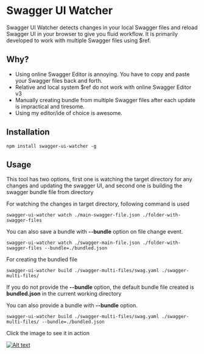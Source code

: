 # Swagger UI Watcher

Swagger UI Watcher detects changes in your local Swagger files and reload Swagger UI in your browser to give you fluid workflow. It is primarily developed to work with multiple Swagger files using $ref.

## Why?

- Using online Swagger Editor is annoying. You have to copy and paste your Swagger files back and forth.
- Relative and local system $ref do not work with online Swagger Editor v3
- Manually creating bundle from multiple Swagger files after each update is impractical and tiresome.
- Using my editor/ide of choice is awesome.

## Installation

```
npm install swagger-ui-watcher -g
```

## Usage

This tool has two options, first one is watching the target directory for any changes and updating the swagger UI, and second one is building the swagger bundle file from directory

For watching the changes in target directory, following command is used
```
swagger-ui-watcher watch ./main-swagger-file.json ./folder-with-swagger-files
```

You can also save a bundle with **--bundle** option on file change event.

```
swagger-ui-watcher watch ./swagger-main-file.json ./folder-with-swagger-files --bundle=./bundled.json
``` 

For creating the bundled file

```
swagger-ui-watcher build ./swagger-multi-files/swag.yaml ./swagger-multi-files/
```
If you do not provide the **--bundle** option, the default bundle file created is **bundled.json** in the current working directory

You can also provide a bundle with **--bundle** option.

```
swagger-ui-watcher build ./swagger-multi-files/swag.yaml ./swagger-multi-files/ --bundle=./bundled.json
```

Click the image to see it in action

[![Alt text](http://i.imgur.com/UQMAn4U.png)](https://www.youtube.com/embed/s-77RrN311c?autoplay=1)
